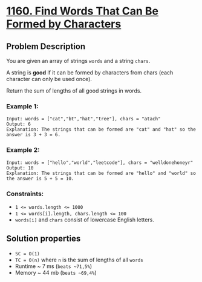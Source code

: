 # [1160. Find Words That Can Be Formed by Characters](https://leetcode.com/problems/find-words-that-can-be-formed-by-characters/description)

## Problem Description

You are given an array of strings `words` and a string `chars`.

A string is **good** if it can be formed by characters from chars (each character can only be used once).

Return the sum of lengths of all good strings in words.



### Example 1:
```
Input: words = ["cat","bt","hat","tree"], chars = "atach"
Output: 6
Explanation: The strings that can be formed are "cat" and "hat" so the answer is 3 + 3 = 6.
```
### Example 2:
```
Input: words = ["hello","world","leetcode"], chars = "welldonehoneyr"
Output: 10
Explanation: The strings that can be formed are "hello" and "world" so the answer is 5 + 5 = 10.
```

### Constraints:

* `1 <= words.length <= 1000`
* `1 <= words[i].length, chars.length <= 100`
* `words[i]` and `chars` consist of lowercase English letters.

## Solution properties

* `SC = O(1)`
* `TC = O(n)` where `n` is the sum of lengths of all `words`
* Runtime ~ 7 ms (`beats ~71,5%`)
* Memory ~ 44 mb (`beats ~69,4%`)
